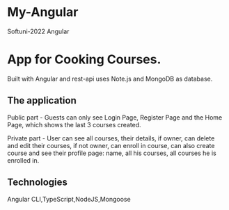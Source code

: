 # My-Angular
Softuni-2022 Angular

# App for Cooking Courses.
Built with Angular and rest-api uses Note.js and MongoDB as database.

## The application 

Public part - Guests can only see Login Page, Register Page and the Home Page, which shows the last 3 courses created.

Private part - User can see all courses, their details, if owner, can delete and edit their courses, if not owner, can enroll in course, can also create course and see their profile page: name, all his courses, all courses he is enrolled in.


## Technologies

 Angular CLI,TypeScript,NodeJS,Mongoose



